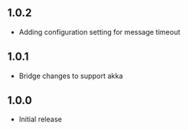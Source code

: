 ## 1.0.2
* Adding configuration setting for message timeout

## 1.0.1
* Bridge changes to support akka

## 1.0.0
* Initial release
